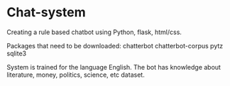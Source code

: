 # Chat-system
Creating a rule based chatbot using Python, flask, html/css.

Packages that need to be downloaded:
chatterbot
chatterbot-corpus
pytz
sqlite3

System is trained for the language English. The bot has knowledge about literature, money, politics, science, etc dataset.
